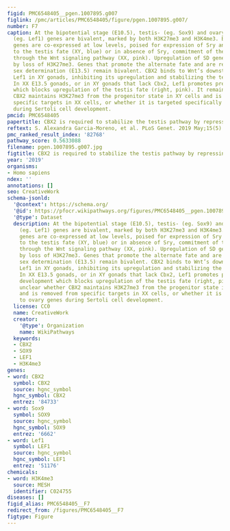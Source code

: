 ```yaml
---
figid: PMC6548405__pgen.1007895.g007
figlink: /pmc/articles/PMC6548405/figure/pgen.1007895.g007/
number: F7
caption: At the bipotential stage (E10.5), testis- (eg. Sox9) and ovary-determining
  (eg. Lef1) genes are bivalent, marked by both H3K27me3 and H3K4me3. Bivalent SD
  genes are co-expressed at low levels, poised for expression of Sry and commitment
  to the testis fate (XY, blue) or in absence of Sry, commitment of the ovary fate
  through the Wnt signaling pathway (XX, pink). Upregulation of SD genes is accompanied
  by loss of H3K27me3. Genes that promote the alternate fate and are repressed after
  sex determination (E13.5) remain bivalent. CBX2 binds to Wnt’s downstream target
  Lef1 in XY gonads, inhibiting its upregulation and stabilizing the testis fate.
  In XX E13.5 gonads, or in XY gonads that lack Cbx2, Lef1 promotes pregranulosa development
  which blocks upregulation of the testis fate (right, pink). It remains unclear whether
  CBX2 maintains H3K27me3 from the progenitor state in XY cells and is removed from
  specific targets in XX cells, or whether it is targeted specifically to ovary genes
  during Sertoli cell development.
pmcid: PMC6548405
papertitle: CBX2 is required to stabilize the testis pathway by repressing Wnt signaling.
reftext: S. Alexandra Garcia-Moreno, et al. PLoS Genet. 2019 May;15(5):e1007895.
pmc_ranked_result_index: '82768'
pathway_score: 0.5633088
filename: pgen.1007895.g007.jpg
figtitle: CBX2 is required to stabilize the testis pathway by repressing Wnt signaling
year: '2019'
organisms:
- Homo sapiens
ndex: ''
annotations: []
seo: CreativeWork
schema-jsonld:
  '@context': https://schema.org/
  '@id': https://pfocr.wikipathways.org/figures/PMC6548405__pgen.1007895.g007.html
  '@type': Dataset
  description: At the bipotential stage (E10.5), testis- (eg. Sox9) and ovary-determining
    (eg. Lef1) genes are bivalent, marked by both H3K27me3 and H3K4me3. Bivalent SD
    genes are co-expressed at low levels, poised for expression of Sry and commitment
    to the testis fate (XY, blue) or in absence of Sry, commitment of the ovary fate
    through the Wnt signaling pathway (XX, pink). Upregulation of SD genes is accompanied
    by loss of H3K27me3. Genes that promote the alternate fate and are repressed after
    sex determination (E13.5) remain bivalent. CBX2 binds to Wnt’s downstream target
    Lef1 in XY gonads, inhibiting its upregulation and stabilizing the testis fate.
    In XX E13.5 gonads, or in XY gonads that lack Cbx2, Lef1 promotes pregranulosa
    development which blocks upregulation of the testis fate (right, pink). It remains
    unclear whether CBX2 maintains H3K27me3 from the progenitor state in XY cells
    and is removed from specific targets in XX cells, or whether it is targeted specifically
    to ovary genes during Sertoli cell development.
  license: CC0
  name: CreativeWork
  creator:
    '@type': Organization
    name: WikiPathways
  keywords:
  - CBX2
  - SOX9
  - LEF1
  - H3K4me3
genes:
- word: CBX2
  symbol: CBX2
  source: hgnc_symbol
  hgnc_symbol: CBX2
  entrez: '84733'
- word: Sox9
  symbol: SOX9
  source: hgnc_symbol
  hgnc_symbol: SOX9
  entrez: '6662'
- word: Lef1
  symbol: LEF1
  source: hgnc_symbol
  hgnc_symbol: LEF1
  entrez: '51176'
chemicals:
- word: H3K4me3
  source: MESH
  identifier: C024755
diseases: []
figid_alias: PMC6548405__F7
redirect_from: /figures/PMC6548405__F7
figtype: Figure
---
```

